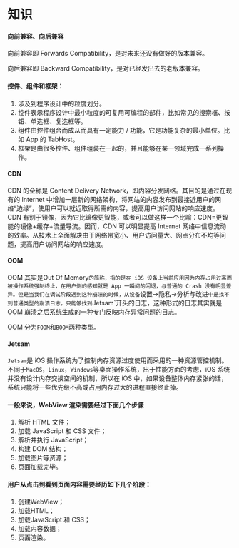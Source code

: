 # 知识



#### 向前兼容、向后兼容

向前兼容即 Forwards Compatibility，是对未来还没有做好的版本兼容。

向后兼容即 Backward Compatibility，是对已经发出去的老版本兼容。



#### 控件、组件和框架：

1. 涉及到程序设计中的粒度划分。
2. 控件表示程序设计中最小粒度的可复用可编程的部件，比如常见的搜索框、按钮、单选框、复选框等。
3. 组件由控件组合而成从而具有一定能力 / 功能，它是功能复杂的最小单位。比如 App 的 TabHost。
4. 框架是由很多控件、组件组装在一起的，并且能够在某一领域完成一系列操作。



#### CDN

CDN 的全称是 Content Delivery Network，即内容分发网络。其目的是通过在现有的 Internet 中增加一层新的网络架构，将网站的内容发布到最接近用户的网络“边缘”，使用户可以就近取得所需的内容，提高用户访问网站的响应速度。CDN 有别于镜像，因为它比镜像更智能，或者可以做这样一个比喻：CDN=更智能的镜像+缓存+流量导流。因而，CDN 可以明显提高 Internet 网络中信息流动的效率。从技术上全面解决由于网络带宽小、用户访问量大、网点分布不均等问题，提高用户访问网站的响应速度。



#### OOM

OOM 其实是Out Of Memory`的简称，指的是在 iOS 设备上当前应用因为内存占用过高而被操作系统强制终止，在用户侧的感知就是 App 一瞬间的闪退，与普通的 Crash 没有明显差异。但是当我们在调试阶段遇到这种崩溃的时候，从设备`设置->隐私->分析与改进`中是找不到普通类型的崩溃日志，只能够找到`Jetsam`开头的日志，这种形式的日志其实就是 OOM 崩溃之后系统生成的一种专门反映内存异常问题的日志。

OOM 分为`FOOM`和`BOOM`两种类型。



#### Jetsam

`Jetsam`是 iOS 操作系统为了控制内存资源过度使用而采用的一种资源管控机制。不同于`MacOS`，`Linux`，`Windows`等桌面操作系统，出于性能方面的考虑，iOS 系统并没有设计内存交换空间的机制，所以在 iOS 中，如果设备整体内存紧张的话，系统只能将一些优先级不高或占用内存过大的进程直接终止掉。



#### 一般来说，WebView 渲染需要经过下面几个步骤

1. 解析 HTML 文件；
2. 加载 JavaScript 和 CSS 文件；
3. 解析并执行 JavaScript；
4. 构建 DOM 结构；
5. 加载图片等资源；
6. 页面加载完毕。



#### 用户从点击到看到页面内容需要经历如下几个阶段：

1. 创建WebView；
2. 加载HTML；
3. 加载JavaScript 和 CSS；
4. 加载内容数据；
5. 页面渲染。








